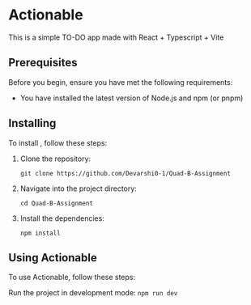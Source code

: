 # Actionable

This is a simple TO-DO app made with React + Typescript + Vite

## Prerequisites

Before you begin, ensure you have met the following requirements:

-   You have installed the latest version of Node.js and npm (or pnpm)


## Installing <Actionable>

To install <Actionable>, follow these steps:

1. Clone the repository:

    ```
    git clone https://github.com/Devarshi0-1/Quad-B-Assignment
    ```

2. Navigate into the project directory:

    ```
    cd Quad-B-Assignment
    ```

3. Install the dependencies:
    ```
    npm install
    ```
## Using Actionable

To use Actionable, follow these steps:

Run the project in development mode:
    ```
    npm run dev
    ```
